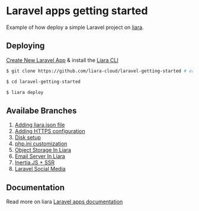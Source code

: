 # Laravel apps getting started

Example of how deploy a simple Laravel project on [liara](https://liara.ir).

## Deploying

[Create New Laravel App](https://console.liara.ir/apps/create) & install the [Liara CLI](https://docs.liara.ir/cli/install)

```bash
$ git clone https://github.com/liara-cloud/laravel-getting-started # or clone your own fork

$ cd laravel-getting-started

$ liara deploy
```
## Availabe Branches

1.  [Adding liara.json file](https://github.com/liara-cloud/laravel-getting-started/tree/liaraJson)
2.  [Adding HTTPS configuration](https://github.com/liara-cloud/laravel-getting-started/tree/httpsConfig)
3.  [Disk setup](https://github.com/liara-cloud/laravel-getting-started/tree/diskSetup)
4.  [php.ini customization](https://github.com/liara-cloud/laravel-getting-started/tree/phpini)
5.  [Object Storage In Liara](https://github.com/liara-cloud/laravel-getting-started/tree/object-storage)
6.  [Email Server In Liara](https://github.com/liara-cloud/laravel-getting-started/tree/email-server)
7.  [Inertia.JS + SSR](https://github.com/liara-cloud/laravel-getting-started/tree/inertiajs-ssr)
8.  [Laravel Social Media](https://github.com/liara-cloud/laravel-getting-started/tree/laravel-social-media)

## Documentation
Read more on liara [Laravel apps documentation](https://docs.liara.ir/app-deploy/laravel/getting-started)

